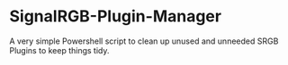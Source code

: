 # SignalRGB-Plugin-Manager
A very simple Powershell script to clean up unused and unneeded SRGB Plugins to keep things tidy.
